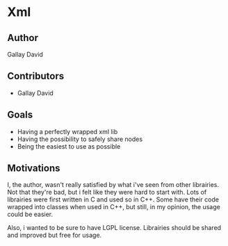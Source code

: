 # Xml

## Author
Gallay David

## Contributors
* Gallay David

## Goals

* Having a perfectly wrapped xml lib
* Having the possibility to safely share nodes
* Being the easiest to use as possible


## Motivations

I, the author, wasn't really satisfied by what i've seen from other librairies.
Not that they're bad, but i felt like they were hard to start with.
Lots of librairies were first written in C and used so in C++.
Some have their code wrapped into classes when used in C++, but still,
in my opinion, the usage could be easier.

Also, i wanted to be sure to have LGPL license. Librairies should be shared and improved
but free for usage. 
